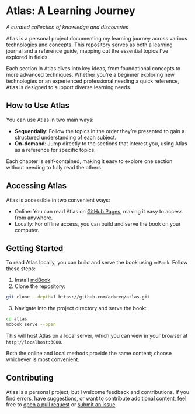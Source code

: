 # Atlas: A Learning Journey

_A curated collection of knowledge and discoveries_

Atlas is a personal project documenting my learning journey across various technologies and concepts. This repository serves as both a learning journal and a reference guide, mapping out the essential topics I've explored in fields.

Each section in Atlas dives into key ideas, from foundational concepts to more advanced techniques. Whether you're a beginner exploring new technologies or an experienced professional needing a quick reference, Atlas is designed to support diverse learning needs.

## How to Use Atlas

You can use Atlas in two main ways:

- **Sequentially**: Follow the topics in the order they’re presented to gain a structured understanding of each subject.
- **On-demand**: Jump directly to the sections that interest you, using Atlas as a reference for specific topics.

Each chapter is self-contained, making it easy to explore one section without needing to fully read the others.

## Accessing Atlas

Atlas is accessible in two convenient ways:

- Online: You can read Atlas on [GitHub Pages](https://ackreq.github.io/atlas/), making it easy to access from anywhere.
- Locally: For offline access, you can build and serve the book on your computer.

## Getting Started

To read Atlas locally, you can build and serve the book using `mdBook`. Follow these steps:

1. Install [mdBook](https://rust-lang.github.io/mdBook/).
2. Clone the repository:

```bash
git clone --depth=1 https://github.com/ackreq/atlas.git
```

3. Navigate into the project directory and serve the book:

```bash
cd atlas
mdbook serve --open
```

This will host Atlas on a local server, which you can view in your browser at `http://localhost:3000`.

Both the online and local methods provide the same content; choose whichever is most convenient.

## Contributing

Atlas is a personal project, but I welcome feedback and contributions. If you find errors, have suggestions, or want to contribute additional content, feel free to [open a pull request](https://github.com/ackreq/atlas/pulls) or [submit an issue](https://github.com/ackreq/atlas/issues).
